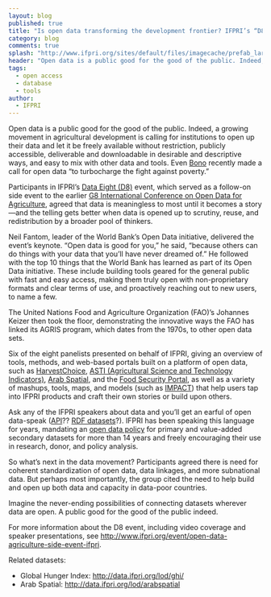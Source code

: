 ```yaml
---
layout: blog
published: true
title: "Is open data transforming the development frontier? IFPRI’s “D8” participants think so."
category: blog
comments: true
splash: "http://www.ifpri.org/sites/default/files/imagecache/prefab_large/Harvest-Choice-screenshot2.jpg"
header: "Open data is a public good for the good of the public. Indeed, a growing movement in agricultural development is calling for institutions to open up their data and let it be freely available without restriction, publicly accessible, deliverable and downloadable in desirable and descriptive ways, and easy to mix with other data and tools."
tags: 
  - open access
  - database
  - tools
author: 
  - IFPRI
---
```


Open data is a public good for the good of the public. Indeed, a growing movement in agricultural development is calling for institutions to open up their data and let it be freely available without restriction, publicly accessible, deliverable and downloadable in desirable and descriptive ways, and easy to mix with other data and tools. Even [Bono](http://blogs.worldbank.org/opendata/bono-and-data-beyond-2015-how-can-the-bank-measure-up) recently made a call for open data “to turbocharge the fight against poverty.”

Participants in IFPRI’s [Data Eight (D8)](http://www.ifpri.org/event/open-data-agriculture-side-event-ifpri) event, which served as a follow-on side event to the earlier [G8 International Conference on Open Data for Agriculture](https://sites.google.com/site/g8opendataconference/home), agreed that data is meaningless to most until it becomes a story—and the telling gets better when data is opened up to scrutiny, reuse, and redistribution by a broader pool of thinkers.

Neil Fantom, leader of the World Bank’s Open Data initiative, delivered the event’s keynote. “Open data is good for you,” he said, “because others can do things with your data that you’ll have never dreamed of.” He followed with the top 10 things that the World Bank has learned as part of its Open Data initiative. These include building tools geared for the general public with fast and easy access, making them truly open with non-proprietary formats and clear terms of use, and proactively reaching out to new users, to name a few.

The United Nations Food and Agriculture Organization (FAO)’s Johannes Keizer then took the floor, demonstrating the innovative ways the FAO has linked its AGRIS program, which dates from the 1970s, to other open data sets.

Six of the eight panelists presented on behalf of IFPRI, giving an overview of tools, methods, and web-based portals built on a platform of open data, such as [HarvestChoice](http://harvestchoice.org/), [ASTI (Agricultural Science and Technology Indicators)](http://www.asti.cgiar.org/), [Arab Spatial](http://www.arabspatial.org/), and the [Food Security Portal](http://www.foodsecurityportal.org/), as well as a variety of mashups, tools, maps, and models (such as [IMPACT](http://www.ifpri.org/book-751/ourwork/program/impact-model)) that help users tap into IFPRI products and craft their own stories or build upon others.

Ask any of the IFPRI speakers about data and you’ll get an earful of open data-speak ([API](http://en.wikipedia.org/wiki/Application_programming_interface)?? [RDF datasets](http://www.rdfabout.com/quickintro.xpd)?). IFPRI has been speaking this language for years, mandating an [open data policy](http://dvn.iq.harvard.edu/dvn/dv/IFPRI) for primary and value-added secondary datasets for more than 14 years and freely encouraging their use in research, donor, and policy analysis.

So what’s next in the data movement? Participants agreed there is need for coherent standardization of open data, data linkages, and more subnational data. But perhaps most importantly, the group cited the need to help build and open up both data and capacity in data-poor countries.

Imagine the never-ending possibilities of connecting datasets wherever data are open. A public good for the good of the public indeed.

For more information about the D8 event, including video coverage and speaker presentations, see http://www.ifpri.org/event/open-data-agriculture-side-event-ifpri.

Related datasets:
* Global Hunger Index: http://data.ifpri.org/lod/ghi/
* Arab Spatial: http://data.ifpri.org/lod/arabspatial